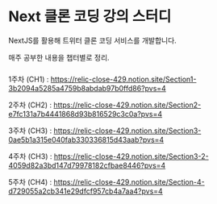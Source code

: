 # Next 클론 코딩 강의 스터디

NextJS를 활용해 트위터 클론 코딩 서비스를 개발합니다.

매주 공부한 내용을 챕터별로 정리.

###

1주차 (CH1) : https://relic-close-429.notion.site/Section1-3b2094a5285a4759b8abdab97b0ffd86?pvs=4

2주차 (CH2) : https://relic-close-429.notion.site/Section2-e7fc131a7b4441868d93b816529c3c0a?pvs=4

3주차 (CH3) : https://relic-close-429.notion.site/Section3-0ae5b1a315e040fab330336815d43aab?pvs=4

4주차 (CH3) : https://relic-close-429.notion.site/Section3-2-4059d82a3bd147d79978182cfbae8446?pvs=4

5주차 (CH4) : https://relic-close-429.notion.site/Section-4-d729055a2cb341e29dfcf957cb4a7aa4?pvs=4
